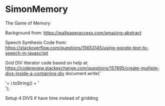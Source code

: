 # SimonMemory

The Game of Memory

Background from:
https://wallpaperaccess.com/amazing-abstract

Speech Synthesis Code from:
https://stackoverflow.com/questions/15653145/using-google-text-to-speech-in-javascript

Grid DIV itterator code based on help at:
https://codereview.stackexchange.com/questions/157895/create-multiple-divs-inside-a-containing-div
document.write('<div class="gridbox" value='+i+'>'+ i.toString() + '</div>');

Setup 4 DIVS if have time instead of gridding
